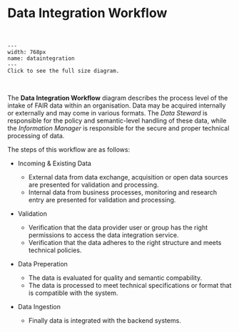 # Data Integration Workflow

</br>

```{figure} ./_static/img/dataintegration.png
---
width: 768px
name: dataintegration
---
Click to see the full size diagram.
```

</br>

The **Data Integration Workflow** diagram describes the process level of the intake of FAIR data within an organisation. Data may be acquired internally or externally and may come in various formats. The _Data Steward_ is responsible for the policy and semantic-level handling of these data, while the _Information Manager_ is responsible for the secure and proper technical processing of data.

The steps of this workflow are as follows:

* Incoming & Existing Data
  * External data from data exchange, acquisition or open data sources are presented for validation and processing.
  * Internal data from business processes, monitoring and research entry are presented for validation and processing.  

* Validation
  * Verification that the data provider user or group has the right permissions to access the data integration service. 
  * Verification that the data adheres to the right structure and meets technical policies.

* Data Preperation
  * The data is evaluated for quality and semantic compability. 
  * The data is processed to meet technical specifications or format that is compatible with the system.

* Data Ingestion
  * Finally data is integrated with the backend systems.
